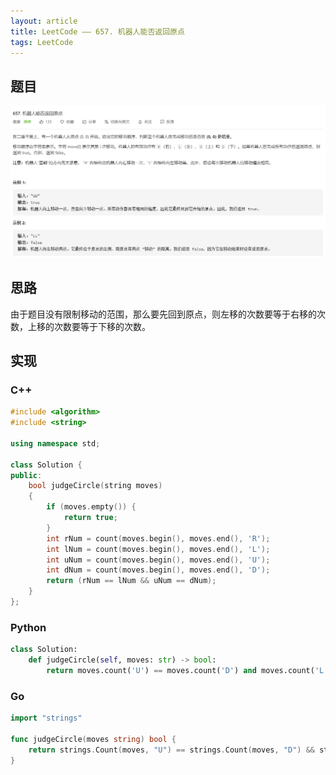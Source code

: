 ```yaml
---
layout: article
title: LeetCode —— 657. 机器人能否返回原点
tags: LeetCode
---
```


<!-- more -->

## 题目

![](https://raw.githubusercontent.com/AZMDDY/imgs/master/20200828073931.png)

## 思路

由于题目没有限制移动的范围，那么要先回到原点，则左移的次数要等于右移的次数，上移的次数要等于下移的次数。

## 实现

### C++

```cpp
#include <algorithm>
#include <string>

using namespace std;

class Solution {
public:
    bool judgeCircle(string moves)
    {
        if (moves.empty()) {
            return true;
        }
        int rNum = count(moves.begin(), moves.end(), 'R');
        int lNum = count(moves.begin(), moves.end(), 'L');
        int uNum = count(moves.begin(), moves.end(), 'U');
        int dNum = count(moves.begin(), moves.end(), 'D');
        return (rNum == lNum && uNum == dNum);
    }
};
```

### Python

```python
class Solution:
    def judgeCircle(self, moves: str) -> bool:
        return moves.count('U') == moves.count('D') and moves.count('L') == moves.count('R')
```

### Go

```go
import "strings"

func judgeCircle(moves string) bool {
	return strings.Count(moves, "U") == strings.Count(moves, "D") && strings.Count(moves, "L") == strings.Count(moves, "R")
}
```